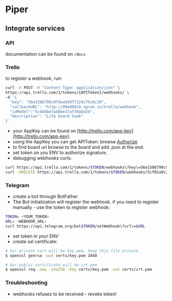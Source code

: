 # Piper

## Integrate services

### API

documentation can be found on `/docs`

### Trello

to register a webhook, run:

```bash
curl -X POST -H "Content-Type: application/json" \
https://api.trello.com/1/tokens/{APIToken}/webhooks/ \
-d '{
  "key": "56e1506799c97dea920f7229c75c6c39",
  "callbackURL": "http://99e80dc0.ngrok.io/trello/webhook",
  "idModel":"5cdd4be7a4bbe37af39abd29",
  "description": "Life board hook"
}'
```

- your AppKey can be found on [http://trello.com/app-key](http://trello.com/app-key).
- using the AppKey you can get APIToken: browse [Authorize](https://trello.com/1/authorize?expiration=30days&name=PiperToken&scope=read,write&response_type=token&key={YourAppKey})
- to find board url browse to the board and add .json at the end.
- set token on you ENV to authorize signature.
- debugging webhooks curls:

```bash
curl https://api.trello.com/1/tokens/$TOKEN/webhooks\?key\=56e1506799c97dea920f7229c75c6c39
curl -XDELETE https://api.trello.com/1/tokens/$TOKEN/webhooks/5cf01a9c2f0d3c889d2651e0\?key\=56e1506799c97dea920f7229c75c6c39
```

### Telegram

- create a bot through BotFather
- The Bot initialization will register the webhook. if you need to register manually - use the token to register webhook:

```bash
TOKEN= <YOUR_TOKEN>
URL= <WEBHOOK_URL>
curl https://api.telegram.org/bot$TOKEN/setWebhook\?url\=$URL
```

- set token in your ENV
- create ssl certificate:

```bash
# Our private cert will be key.pem, keep this file private
$ openssl genrsa -out certs/key.pem 2048

# Our public certificate will be crt.pem
$ openssl req -new -sha256 -key certs/key.pem -out certs/crt.pem
```

### Troubleshooting

- webhooks refuses to be received - revoke token!

